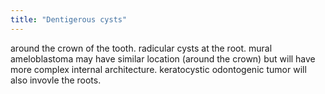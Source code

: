```yaml
---
title: "Dentigerous cysts"
---
```

around the crown of the tooth. radicular cysts at the root. mural ameloblastoma may have similar location (around the crown) but will have more complex internal architecture. keratocystic odontogenic tumor will also invovle the roots.


